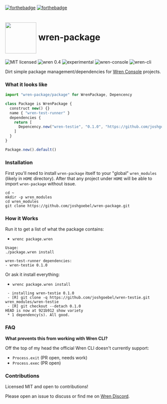 
[![forthebadge](https://forthebadge.com/images/badges/open-source.svg)](https://forthebadge.com)
[![forthebadge](https://forthebadge.com/images/badges/built-with-love.svg)](https://forthebadge.com)

# <img src="https://wren.io/wren.svg" valign="middle" width="100"> wren-package

![MIT licensed](https://badgen.net/badge/license/MIT/cyan?scale=1.2)
![wren 0.4](https://badgen.net/badge/wren/0.4/blue?scale=1.2)
![experimental](https://badgen.net/badge/experimental/yes/red?scale=1.2)
![wren-console](https://badgen.net/badge/wren-console/yes/green?scale=1.2)
![wren-cli](https://badgen.net/badge/wren-cli/no/red?scale=1.2)

<!-- ![version alpha](https://badgen.net/badge/version/alpha/orange?scale=1.5) -->



Dirt simple package management/dependencies for [Wren Console](https://github.com/joshgoebel/wren-console) projects.

### What it looks like

```js
import "wren-package/package" for WrenPackage, Depencency

class Package is WrenPackage {
  construct new() {}
  name { "wren-test-runner" }
  dependencies {
    return [
      Depencency.new("wren-testie", "0.1.0", "https://github.com/joshgoebel/wren-testie.git")
    ]
  }
}

Package.new().default()
```

### Installation

First you'll need to install `wren-package` itself to your "global" `wren_modules` (likely in `HOME` directory).  After that any project under `HOME` will be able to import `wren-package` without issue.

```
cd ~
mkdir -p wren_modules
cd wren_modules
git clone https://github.com/joshgoebel/wren-package.git
```

### How it Works

Run it to get a list of what the package contains:

- `wrenc package.wren`

```
Usage:
./package.wren install

wren-test-runner dependencies:
- wren-testie 0.1.0
```

Or ask it install everything:

- `wrenc package.wren install`

```
 - installing wren-testie 0.1.0
 - [R] git clone -q https://github.com/joshgoebel/wren-testie.git wren_modules/wren-testie
 - [R] git checkout --detach 0.1.0
HEAD is now at 921b912 show variety
 * 1 dependency(s). All good.
```

### FAQ

**What prevents this from working with Wren CLI?**

Off the top of my head the official Wren CLI doesn't currently support:

- `Process.exit` (PR open, needs work)
- `Process.exec` (PR open)

### Contributions

Licensed MIT and open to contributions!

Please open an issue to discuss or find me on [Wren Discord](https://discord.gg/VTzuWmBavH).
